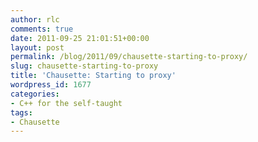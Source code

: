 ```yaml
---
author: rlc
comments: true
date: 2011-09-25 21:01:51+00:00
layout: post
permalink: /blog/2011/09/chausette-starting-to-proxy/
slug: chausette-starting-to-proxy
title: 'Chausette: Starting to proxy'
wordpress_id: 1677
categories:
- C++ for the self-taught
tags:
- Chausette
---
```


